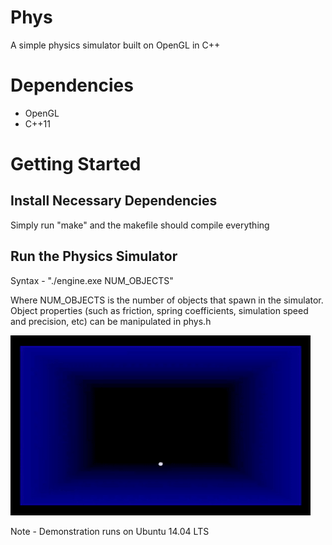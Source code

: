 # Phys 

A simple physics simulator built on OpenGL in C++

# Dependencies

* OpenGL
* C++11

# Getting Started

## Install Necessary Dependencies

Simply run "make" and the makefile should compile everything 

## Run the Physics Simulator

Syntax - 
"./engine.exe NUM_OBJECTS"

Where NUM_OBJECTS is the number of objects that spawn in the simulator. Object properties (such as friction, spring coefficients, simulation speed and precision, etc) can be manipulated in phys.h



![alt text](https://github.com/bfakhri/phys/blob/master/example.gif "Logo Title Text 1")



Note - Demonstration runs on Ubuntu 14.04 LTS

